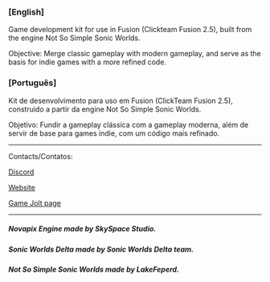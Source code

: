 ### [English]

Game development kit for use in Fusion (Clickteam Fusion 2.5), built from the engine Not So Simple Sonic Worlds.

Objective: Merge classic gameplay with modern gameplay, and serve as the basis for indie games with a more refined code.

### [Português]

Kit de desenvolvimento para uso em Fusion (ClickTeam Fusion 2.5), construido a partir da engine Not So Simple Sonic Worlds.

Objetivo: Fundir a gameplay clássica com a gameplay moderna, além de servir de base para games indie, com um código mais refinado.

------------------------------------------------------------------------------------------------------------------------------------------

Contacts/Contatos:

[Discord](https://discord.gg/3gRdYZY)

[Website](http://skyspace.github.io)

[Game Jolt page](https://gamejolt.com/games/novapix/287783)

------------------------------------------------------------------------------------------------------------------------------------------
##### Novapix Engine made by SkySpace Studio.

##### Sonic Worlds Delta made by Sonic Worlds Delta team.

##### Not So Simple Sonic Worlds made by LakeFeperd.
